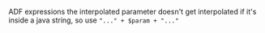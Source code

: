 ADF expressions
    the interpolated parameter doesn't get interpolated if it's inside a java string, so use `"..." + $param + "..."`


